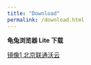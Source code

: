 ```yaml
---
title: "Download"
permalink: /download.html
---
```

**龟兔浏览器 Lite 下载**

[镜像1 北京联通沃云](http://connection1000.gt-download.sunaga.jp:12345/gtbw_lite_v0.0.1.7z)

